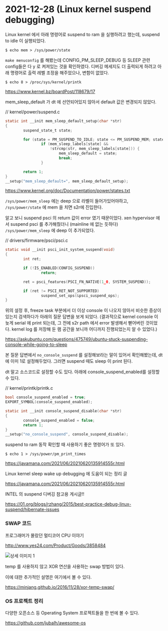 # 2021-12-28 (Linux kernel suspend debugging)

Linux kernel 에서 아래 명령어로 suspend to ram 을 실행하려고 했는데, suspend to idle 이 실행되었다.

```shell
$ echo mem > /sys/power/state
```

`make menuconfig` 를 해봤는데 CONFIG_PM_SLEEP_DEBUG 등 SLEEP 관련 config들은 다 y 로 켜져있는 것을 확인하였다. 디버깅 메세지도 더 출력되게 하려고 아래 명령어로 출력 레벨 조정을 해주었으나, 변함이 없었다.

```shell
$ echo 8 > /proc/sys/kernel/printk
```

https://www.kernel.bz/boardPost/118679/17



mem_sleep_default 가 dt 에 선언되어있지 않아서 default 값은 변경되지 않았다.

// kernel/power/suspend.c

```c
static int __init mem_sleep_default_setup(char *str)
{
        suspend_state_t state;

        for (state = PM_SUSPEND_TO_IDLE; state <= PM_SUSPEND_MEM; state++)
                if (mem_sleep_labels[state] &&
                    !strcmp(str, mem_sleep_labels[state])) {
                        mem_sleep_default = state;
                        break;
                }

        return 1;
}
__setup("mem_sleep_default=", mem_sleep_default_setup);
```



https://www.kernel.org/doc/Documentation/power/states.txt

`/sys/power/mem_sleep` 에는 deep 으로 라벨이 들어가있어야하고, `/sys/power/state` 에 mem 을 치면 s2r에 진입한다.



알고 보니 suspend psci 의 return 값이 error 였기 때문이었다. xen hypervisor 에서 suspend psci 를 추가해줬더니 (mainline 에 없는 듯하다) `/sys/power/mem_sleep` 에 deep 이 추가되었다.

// drivers/firmware/psci/psci.c

```c
static void __init psci_init_system_suspend(void)
{
        int ret;

        if (!IS_ENABLED(CONFIG_SUSPEND))
                return;

        ret = psci_features(PSCI_FN_NATIVE(1_0, SYSTEM_SUSPEND));

        if (ret != PSCI_RET_NOT_SUPPORTED)
                suspend_set_ops(&psci_suspend_ops);
}

```



위의 설정 후, freeze task 부분에서 더 이상 console 이 나오지 않아서 비슷한 증상이 있는지 검색하다가 아래의 질문 답변을 보게 되었다. (결과적으로 kernel console 이 늦게 serial 에 print 되는데, 그 전에 s2r path 에서 error 발생해서 뻗어버린 것이었다. kernel log 를 저장해 둔 램 공간을 보니까 어디까지 진행되었는지 알 수 있었다.) 

https://askubuntu.com/questions/475749/ubuntu-stuck-suspending-console-while-going-to-sleep

본 질문 답변에서 `no_console_suspend` 를 설정해보라는 말이 있어서 확인해봤는데, dt 에 이미 1로 설정해두었다. 그러면 suspend 때도 sleep 이 print 된다.



dt 말고 소스코드로 설정할 수도 있다. 아래에 console_suspend_enabled를 설정할 수 있다.

// kernel/printk/printk.c

```c
bool console_suspend_enabled = true;
EXPORT_SYMBOL(console_suspend_enabled);

static int __init console_suspend_disable(char *str)
{
        console_suspend_enabled = false;
        return 1;
}
__setup("no_console_suspend", console_suspend_disable);
```



suspend to ram 동작 확인할 때 사용하기 좋은 명령어가 또 있다.

```shell
$ echo 1 > /sys/power/pm_print_times
```

https://javamana.com/2021/06/20210620135914555r.html



Linux kernel sleep wake up debugging 에 도움이 되는 정리 글

https://javamana.com/2021/06/20210620135914555r.html



INTEL 의 suspend 디버깅 참고용 게시글!!

https://01.org/blogs/rzhang/2015/best-practice-debug-linux-suspend/hibernate-issues







### SWAP 코드

프로그래머가 몰랐던 멀티코어 CPU 이야기

http://www.yes24.com/Product/Goods/3858484

![상세 이미지 1](http://image.yes24.com/momo/TopCate91/MidCate05/9048197.jpg)

temp 를 사용하지 않고 XOR 연산을 사용하는 swap 방법이 있다.

이에 대한 추가적인 설명은 여기에서 볼 수 있다.

https://minjang.github.io/2016/11/28/xor-temp-swap/



### OS 프로젝트 정리

다양한 오픈소스 등 Operating System 프로젝트들을 한 번에 볼 수 있다.

https://github.com/jubalh/awesome-os
